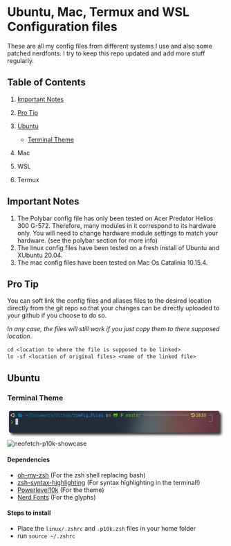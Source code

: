# Ubuntu, Mac, Termux and WSL Configuration files

These are all my config files from different systems I use and also some patched nerdfonts. I try to keep this repo updated and add more stuff regularly.

## Table of Contents

1. [Important Notes](#Important-Notes)
2. [Pro Tip](#Pro-Tip)
3. [Ubuntu](#Ubuntu)
    - [Terminal Theme](#Terminal-Theme)

4. Mac
5. WSL
6. Termux

## Important Notes

1. The Polybar config file has only been tested on Acer Predator Helios 300 G-572. Therefore, many modules in it correspond to its hardware only. You will need to change hardware module settings to match your hardware. (see the polybar section for more info)
2. The linux config files have been tested on a fresh install of Ubuntu and XUbuntu 20.04.
3. The mac config files have been tested on Mac Os Catalinia 10.15.4.

## Pro Tip

 You can soft link the config files and aliases files to the desired location directly from the git repo so that your changes can be directly uploaded to your github if you choose to do so.

 *In any case, the files will still work if you just copy them to there supposed location*.

  ```shell
  cd <location to where the file is supposed to be linked>
  ln -sf <location of original files> <name of the linked file>
  ```

## Ubuntu

### Terminal Theme

![p10k-showcase](img/linux/p10k-showcase.png)
![neofetch-p10k-showcase](img/linux/neofetch-p10k-showcase.png)

#### Dependencies

- [oh-my-zsh](https://github.com/ohmyzsh/ohmyzsh) (For the zsh shell replacing bash)
- [zsh-syntax-highlighting](https://github.com/zsh-users/zsh-syntax-highlighting) (For syntax highlighting in the terminal!)
- [Powerlevel10k](https://github.com/romkatv/powerlevel10k) (For the theme)
- [Nerd Fonts](https://github.com/ryanoasis/nerd-fonts) (For the glyphs)

#### Steps to install

- Place the `linux/.zshrc` and `.p10k.zsh` files in your home folder
- run ```source ~/.zshrc```
